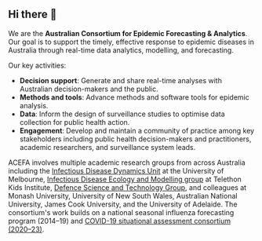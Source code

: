 ## Hi there 👋

We are the **Australian Consortium for Epidemic Forecasting & Analytics**. Our goal is to support the timely, effective response to epidemic diseases in Australia through real-time data analytics, modelling, and forecasting.

Our key activities:
- **Decision support**: Generate and share real-time analyses with Australian decision-makers and the public.
- **Methods and tools**: Advance methods and software tools for epidemic analysis.
- **Data**: Inform the design of surveillance studies to optimise data collection for public health action.
- **Engagement**: Develop and maintain a community of practice among key stakeholders including public health decision-makers and practitioners, academic researchers, and surveillance system leads.

ACEFA involves multiple academic research groups from across Australia including the [Infectious Disease Dynamics Unit](https://mspgh.unimelb.edu.au/research-groups/centre-for-epidemiology-and-biostatistics-research/infectious-disease-dynamics) at the University of Melbourne, [Infectious Disease Ecology and Modelling group](https://www.telethonkids.org.au/our-research/brain-and-behaviour/child-health-analytics-research-program/infectious-disease-ecology-and-modelling/) at Telethon Kids Institute, [Defence Science and Technology Group](https://www.dst.defence.gov.au/), and colleagues at Monash University, University of New South Wales, Australian National University, James Cook University, and the University of Adelaide. The consortium's work builds on a national seasonal influenza forecasting program (2014–19) and [COVID-19 situational assessment consortium (2020–23)](https://covid19scenariomodelinghub.org/index.html).
